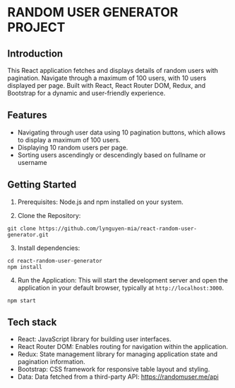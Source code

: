 # RANDOM USER GENERATOR PROJECT

## Introduction

This React application fetches and displays details of random users with pagination. Navigate through a maximum of 100 users, with 10 users displayed per page. Built with React, React Router DOM, Redux, and Bootstrap for a dynamic and user-friendly experience.

## Features

- Navigating through user data using 10 pagination buttons, which allows to display a maximum of 100 users.
- Displaying 10 random users per page.
- Sorting users ascendingly or descendingly based on fullname or username

## Getting Started

1. Prerequisites:
   Node.js and npm installed on your system.

2. Clone the Repository:

```
git clone https://github.com/lynguyen-mia/react-random-user-generator.git
```

3. Install dependencies:

```
cd react-random-user-generator
npm install
```

4. Run the Application:
   This will start the development server and open the application in your default browser, typically at `http://localhost:3000`.

```
npm start
```

## Tech stack

- React: JavaScript library for building user interfaces.
- React Router DOM: Enables routing for navigation within the application.
- Redux: State management library for managing application state and pagination information.
- Bootstrap: CSS framework for responsive table layout and styling.
- Data: Data fetched from a third-party API: https://randomuser.me/api
